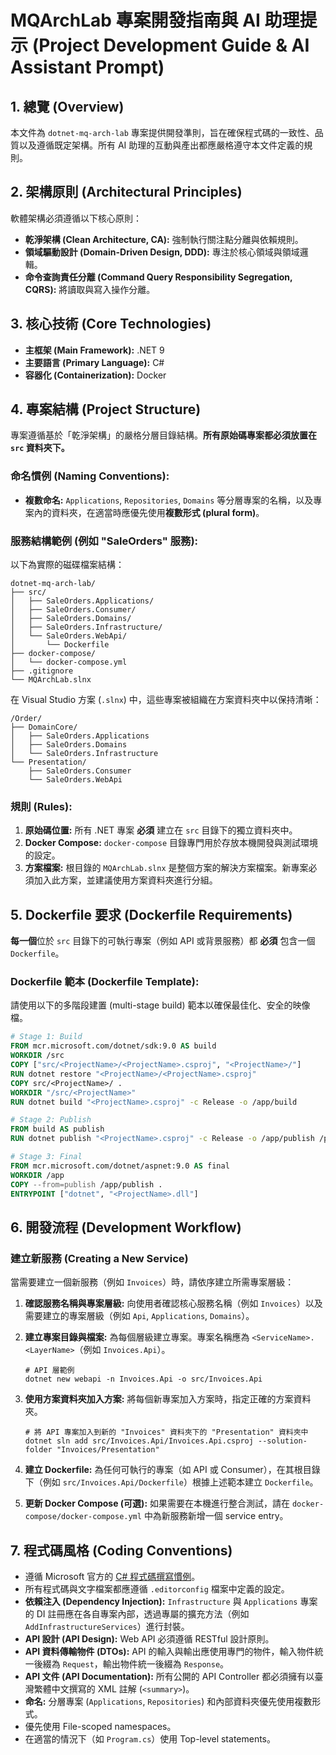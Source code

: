 # MQArchLab 專案開發指南與 AI 助理提示 (Project Development Guide & AI Assistant Prompt)

## 1. 總覽 (Overview)

本文件為 `dotnet-mq-arch-lab` 專案提供開發準則，旨在確保程式碼的一致性、品質以及遵循既定架構。所有 AI 助理的互動與產出都應嚴格遵守本文件定義的規則。

## 2. 架構原則 (Architectural Principles)

軟體架構必須遵循以下核心原則：

- **乾淨架構 (Clean Architecture, CA):** 強制執行關注點分離與依賴規則。
- **領域驅動設計 (Domain-Driven Design, DDD):** 專注於核心領域與領域邏輯。
- **命令查詢責任分離 (Command Query Responsibility Segregation, CQRS):** 將讀取與寫入操作分離。

## 3. 核心技術 (Core Technologies)

- **主框架 (Main Framework):** .NET 9
- **主要語言 (Primary Language):** C#
- **容器化 (Containerization):** Docker

## 4. 專案結構 (Project Structure)

專案遵循基於「乾淨架構」的嚴格分層目錄結構。**所有原始碼專案都必須放置在 `src` 資料夾下。**

### 命名慣例 (Naming Conventions):

- **複數命名:** `Applications`, `Repositories`, `Domains` 等分層專案的名稱，以及專案內的資料夾，在適當時應優先使用**複數形式 (plural form)**。

### 服務結構範例 (例如 "SaleOrders" 服務):

以下為實際的磁碟檔案結構：

```
dotnet-mq-arch-lab/
├── src/
│   ├── SaleOrders.Applications/
│   ├── SaleOrders.Consumer/
│   ├── SaleOrders.Domains/
│   ├── SaleOrders.Infrastructure/
│   └── SaleOrders.WebApi/
│       └── Dockerfile
├── docker-compose/
│   └── docker-compose.yml
├── .gitignore
└── MQArchLab.slnx
```

在 Visual Studio 方案 (`.slnx`) 中，這些專案被組織在方案資料夾中以保持清晰：

```
/Order/
├── DomainCore/
│   ├── SaleOrders.Applications
│   ├── SaleOrders.Domains
│   └── SaleOrders.Infrastructure
└── Presentation/
    ├── SaleOrders.Consumer
    └── SaleOrders.WebApi
```

### 規則 (Rules):

1.  **原始碼位置:** 所有 .NET 專案 **必須** 建立在 `src` 目錄下的獨立資料夾中。
2.  **Docker Compose:** `docker-compose` 目錄專門用於存放本機開發與測試環境的設定。
3.  **方案檔案:** 根目錄的 `MQArchLab.slnx` 是整個方案的解決方案檔案。新專案必須加入此方案，並建議使用方案資料夾進行分組。

## 5. Dockerfile 要求 (Dockerfile Requirements)

**每一個**位於 `src` 目錄下的可執行專案（例如 API 或背景服務）都 **必須** 包含一個 `Dockerfile`。

### Dockerfile 範本 (Dockerfile Template):

請使用以下的多階段建置 (multi-stage build) 範本以確保最佳化、安全的映像檔。

```Dockerfile
# Stage 1: Build
FROM mcr.microsoft.com/dotnet/sdk:9.0 AS build
WORKDIR /src
COPY ["src/<ProjectName>/<ProjectName>.csproj", "<ProjectName>/"]
RUN dotnet restore "<ProjectName>/<ProjectName>.csproj"
COPY src/<ProjectName>/ . 
WORKDIR "/src/<ProjectName>"
RUN dotnet build "<ProjectName>.csproj" -c Release -o /app/build

# Stage 2: Publish
FROM build AS publish
RUN dotnet publish "<ProjectName>.csproj" -c Release -o /app/publish /p:UseAppHost=false

# Stage 3: Final
FROM mcr.microsoft.com/dotnet/aspnet:9.0 AS final
WORKDIR /app
COPY --from=publish /app/publish .
ENTRYPOINT ["dotnet", "<ProjectName>.dll"]
```

## 6. 開發流程 (Development Workflow)

### 建立新服務 (Creating a New Service)

當需要建立一個新服務（例如 `Invoices`）時，請依序建立所需專案層級：

1.  **確認服務名稱與專案層級:** 向使用者確認核心服務名稱（例如 `Invoices`）以及需要建立的專案層級（例如 `Api`, `Applications`, `Domains`）。

2.  **建立專案目錄與檔案:** 為每個層級建立專案。專案名稱應為 `<ServiceName>.<LayerName>`（例如 `Invoices.Api`）。
    ```shell
    # API 層範例
    dotnet new webapi -n Invoices.Api -o src/Invoices.Api
    ```

3.  **使用方案資料夾加入方案:** 將每個新專案加入方案時，指定正確的方案資料夾。
    ```shell
    # 將 API 專案加入到新的 "Invoices" 資料夾下的 "Presentation" 資料夾中
    dotnet sln add src/Invoices.Api/Invoices.Api.csproj --solution-folder "Invoices/Presentation"
    ```

4.  **建立 Dockerfile:** 為任何可執行的專案（如 API 或 Consumer），在其根目錄下（例如 `src/Invoices.Api/Dockerfile`）根據上述範本建立 `Dockerfile`。
5.  **更新 Docker Compose (可選):** 如果需要在本機進行整合測試，請在 `docker-compose/docker-compose.yml` 中為新服務新增一個 service entry。

## 7. 程式碼風格 (Coding Conventions)

- 遵循 Microsoft 官方的 [C# 程式碼撰寫慣例](https://docs.microsoft.com/zh-tw/dotnet/csharp/fundamentals/coding-style/coding-conventions)。
- 所有程式碼與文字檔案都應遵循 `.editorconfig` 檔案中定義的設定。
- **依賴注入 (Dependency Injection):** `Infrastructure` 與 `Applications` 專案的 DI 註冊應在各自專案內部，透過專屬的擴充方法（例如 `AddInfrastructureServices`）進行封裝。
- **API 設計 (API Design):** Web API 必須遵循 RESTful 設計原則。
- **API 資料傳輸物件 (DTOs):** API 的輸入與輸出應使用專門的物件，輸入物件統一後綴為 `Request`，輸出物件統一後綴為 `Response`。
- **API 文件 (API Documentation):** 所有公開的 API Controller 都必須擁有以臺灣繁體中文撰寫的 XML 註解 (`<summary>`)。
- **命名:** 分層專案 (`Applications`, `Repositories`) 和內部資料夾優先使用複數形式。
- 優先使用 File-scoped namespaces。
- 在適當的情況下（如 `Program.cs`）使用 Top-level statements。